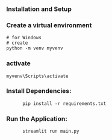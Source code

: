 ### Installation and Setup

### Create a virtual environment
```commandline
# for Windows
# create 
python -m venv myvenv
```

### activate
```commandline
myvenv\Scripts\activate
```


###  **Install Dependencies**:
```commandline
      pip install -r requirements.txt
```


### **Run the Application**:
```commandline
      streamlit run main.py
```